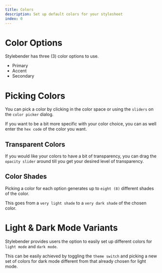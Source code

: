 ```yaml
---
title: Colors
description: Set up default colors for your stylesheet
index: 0
---
```


# Color Options

Stylebender has three (3) color options to use.

- Primary
- Accent
- Secondary

# Picking Colors

You can pick a color by clicking in the color space or using the `sliders` on the `color picker` dialog.

If you want to be a bit more specific with your color choice, you can as well enter the `hex code` of the color you want.

## Transparent Colors

If you would like your colors to have a bit of transparency, you can drag the `opacity slider` around till you get your desired level of transparency.

## Color Shades

Picking a color for each option generates up to `eight (8)` different shades of the color.

This goes from a `very light shade` to a `very dark shade` of the chosen color.

# Light & Dark Mode Variants

Stylebender provides users the option to easily set up different colors for `light mode` and `dark mode`.

This can be easily achieved by toggling the `theme switch` and picking a new set of colors for dark mode different from that already chosen for light mode.
